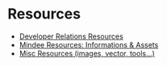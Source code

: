 # Resources

- [Developer Relations Resources](devrel.md)
- [Mindee Resources: Informations & Assets](mindee.md)
- [Misc Resources (images, vector, tools...)](misc.md)
